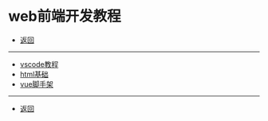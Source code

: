 # web前端开发教程

- [返回](../README.md)

---

- [vscode教程](./vscode/README.md)
- [html基础](./html-course/README.md)
- [vue脚手架](./vuecli/README.md)

---

- [返回](../README.md)

<!-- js处理背景和css样式 -->
<script type="module" src="https://huhuiyu.top/js/github.js"></script>
